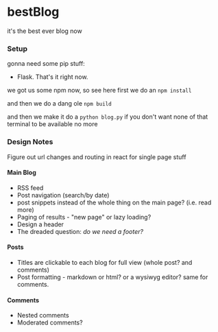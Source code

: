 # bestBlog
it's the best ever blog now


### Setup
gonna need some pip stuff:
- Flask. That's it right now.

we got us some npm now, so see here first we do an `npm install`

and then we do a dang ole `npm build`

and then we make it do a `python blog.py` if you don't want none of that terminal to be available no more

### Design Notes

Figure out url changes and routing in react for single page stuff

#### Main Blog
- RSS feed
- Post navigation (search/by date)
- post  snippets instead of the whole thing on the main page? (i.e. read more)
- Paging of results - "new page" or lazy loading?
- Design a header
- The dreaded question: *do we need a footer?*

#### Posts
- Titles are clickable to each blog for full view (whole post? and comments)
- Post formatting - markdown or html? or a wysiwyg editor? same for comments.

#### Comments
- Nested comments
- Moderated comments?
